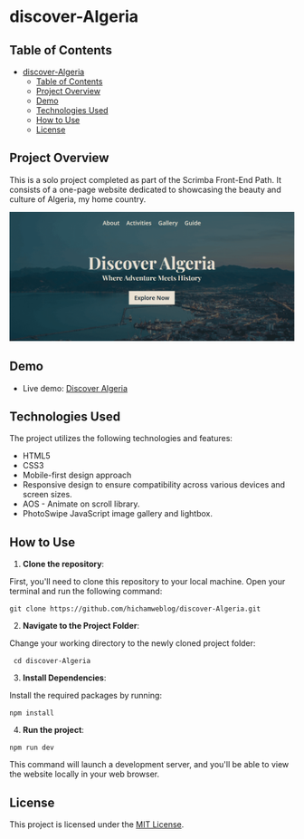 # discover-Algeria

## Table of Contents

- [discover-Algeria](#discover-algeria)
  - [Table of Contents](#table-of-contents)
  - [Project Overview](#project-overview)
  - [Demo](#demo)
  - [Technologies Used](#technologies-used)
  - [How to Use](#how-to-use)
  - [License](#license)

## Project Overview

This is a solo project completed as part of the Scrimba Front-End Path. It consists of a one-page website dedicated to showcasing the beauty and culture of Algeria, my home country.

![website screenshot](./src/images/website.png)

## Demo

- Live demo: [Discover Algeria](https://discoveralgeria.netlify.app/)

## Technologies Used

The project utilizes the following technologies and features:

- HTML5
- CSS3
- Mobile-first design approach
- Responsive design to ensure compatibility across various devices and screen sizes.
- AOS - Animate on scroll library.
- PhotoSwipe JavaScript image gallery and lightbox.

## How to Use

1. **Clone the repository**:

First, you'll need to clone this repository to your local machine. Open your terminal and run the following command:

```git
git clone https://github.com/hichamweblog/discover-Algeria.git
```

2. **Navigate to the Project Folder**:

Change your working directory to the newly cloned project folder:

```git
 cd discover-Algeria
```

3. **Install Dependencies**:

Install the required packages by running:

```git
npm install
```

4. **Run the project**:

```git
npm run dev
```

This command will launch a development server, and you'll be able to view the website locally in your web browser.

## License

This project is licensed under the [MIT License](https://opensource.org/license/mit/).

